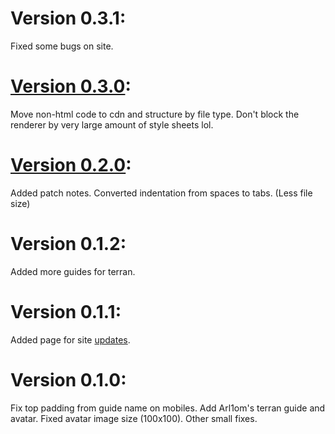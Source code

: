# Version 0.3.1:
Fixed some bugs on site.

# [Version 0.3.0](https://github.com/MadProbe/zerg-wars-guide/commit/6162be2393cfb3001bf205ba1b3b8c24ccfd91a5):
Move non-html code to cdn and structure by file type.
Don't block the renderer by very large amount of style sheets lol.

# [Version 0.2.0](https://github.com/MadProbe/zerg-wars-guide/commit/d9b631de7fa9175adb4aced6b4b682fd6b4fcfff):
Added patch notes.
Converted indentation from spaces to tabs. (Less file size)

# Version 0.1.2:
Added more guides for terran.

# Version 0.1.1:
Added page for site [updates](https://madprobe.github.io/zerg-wars-guide/site-updates.html).

# Version 0.1.0:
Fix top padding from guide name on mobiles.
Add Arl1om's terran guide and avatar.
Fixed avatar image size (100x100).
Other small fixes.
